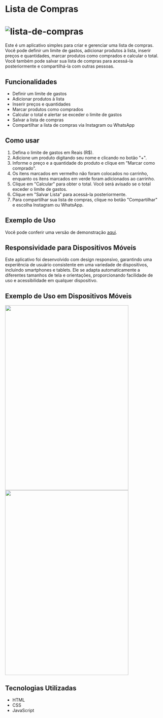 # Lista de Compras
# ![lista-de-compras](https://github.com/KevynMendes/Lista-de-Compras/assets/156138743/574454be-d6b6-4d66-aeaa-5020517b6e72)
Este é um aplicativo simples para criar e gerenciar uma lista de compras. Você pode definir um limite de gastos, adicionar produtos à lista, inserir preços e quantidades, marcar produtos como comprados e calcular o total. Você também pode salvar sua lista de compras para acessá-la posteriormente e compartilhá-la com outras pessoas.

## Funcionalidades

- Definir um limite de gastos
- Adicionar produtos à lista
- Inserir preços e quantidades
- Marcar produtos como comprados
- Calcular o total e alertar se exceder o limite de gastos
- Salvar a lista de compras
- Compartilhar a lista de compras via Instagram ou WhatsApp

## Como usar

1. Defina o limite de gastos em Reais (R$).
2. Adicione um produto digitando seu nome e clicando no botão "+".
3. Informe o preço e a quantidade do produto e clique em "Marcar como comprado".
4. Os itens marcados em vermelho não foram colocados no carrinho, enquanto os itens marcados em verde foram adicionados ao carrinho.
5. Clique em "Calcular" para obter o total. Você será avisado se o total exceder o limite de gastos.
6. Clique em "Salvar Lista" para acessá-la posteriormente.
7. Para compartilhar sua lista de compras, clique no botão "Compartilhar" e escolha Instagram ou WhatsApp.

## Exemplo de Uso

Você pode conferir uma versão de demonstração [aqui](https://kevynmendes.github.io/Lista-de-Compras/).

## Responsividade para Dispositivos Móveis

Este aplicativo foi desenvolvido com design responsivo, garantindo uma experiência de usuário consistente em uma variedade de dispositivos, incluindo smartphones e tablets. Ele se adapta automaticamente a diferentes tamanhos de tela e orientações, proporcionando facilidade de uso e acessibilidade em qualquer dispositivo.

## Exemplo de Uso em Dispositivos Móveis

<img src="https://github.com/KevynMendes/Lista-de-Compras/assets/156138743/2a8dec1a-114d-4817-92d5-298c3651cb7f" width="400" height="600"><img src="https://github.com/KevynMendes/Lista-de-Compras/assets/156138743/85673b5e-6054-47ac-a2da-5dea13fb09d8" width="400" height="600">


## Tecnologias Utilizadas

- HTML
- CSS
- JavaScript

